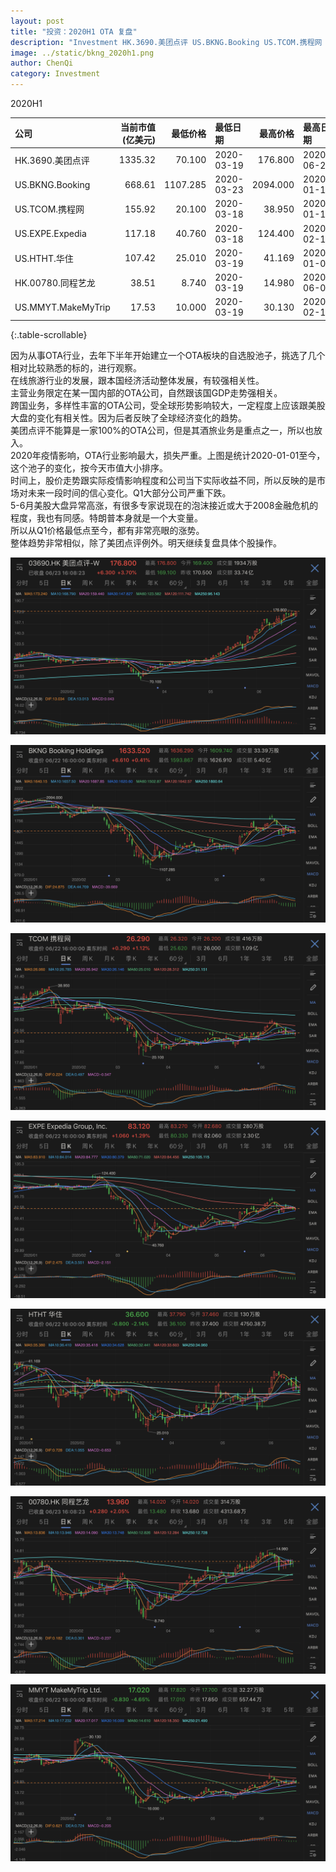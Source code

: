 ```yaml
---
layout: post
title: "投资：2020H1 OTA 复盘"
description: "Investment HK.3690.美团点评 US.BKNG.Booking US.TCOM.携程网 US.EXPE.Expedia US.HTHT.华住 HK.00780.同程艺龙 US.MMYT.MakeMyTrip"
image: ../static/bkng_2020h1.png
author: ChenQi
category: Investment
---
```


2020H1

<div class="scrollable-table-wrapper" markdown="block">

| 公司 | 当前市值(亿美元) | 最低价格 | 最低日期 | 最高价格  | 最高日期 | 06.23价格 | 最大价差   | 最低至今价差 |
|:---|---:|---:|:----|---:|:---|---:|---:|---:|
| HK.3690.美团点评 | 1335.32 | 70.100 | 2020-03-19 | 176.800 | 2020-06-23 | 176.800 | 152.21% | 152.21% |
| US.BKNG.Booking | 668.61 | 1107.285 | 2020-03-23 | 2094.000 | 2020-01-10 | 1633.520 | -47.12% | 47.52% |
| US.TCOM.携程网 | 155.92 | 20.100 | 2020-03-18 | 38.950 | 2020-01-17 | 26.290 | -48.40% | 30.80% |
| US.EXPE.Expedia | 117.18 | 40.760 | 2020-03-18 | 124.400 | 2020-02-14 | 83.120 | -67.23% | 103.93% |
| US.HTHT.华住 | 107.42 | 25.010 | 2020-03-19 | 41.169 | 2020-01-02 | 36.600 | -39.25% | 46.34% |
| HK.00780.同程艺龙 | 38.51 | 8.740 | 2020-03-19 | 14.980 | 2020-06-08 | 13.960 | 71.40% | 59.73% |
| US.MMYT.MakeMyTrip | 17.53 | 10.000 | 2020-03-19 | 30.130 | 2020-02-12 | 17.020 | -66.81% | 70.20% |

{:.table-scrollable}
</div>

因为从事OTA行业，去年下半年开始建立一个OTA板块的自选股池子，挑选了几个相对比较熟悉的标的，进行观察。  
在线旅游行业的发展，跟本国经济活动整体发展，有较强相关性。  
主营业务限定在某一国内部的OTA公司，自然跟该国GDP走势强相关。  
跨国业务，多样性丰富的OTA公司，受全球形势影响较大，一定程度上应该跟美股大盘的变化有相关性。因为后者反映了全球经济变化的趋势。  
美团点评不能算是一家100%的OTA公司，但是其酒旅业务是重点之一，所以也放入。  
2020年疫情影响，OTA行业影响最大，损失严重。上图是统计2020-01-01至今，这个池子的变化，按今天市值大小排序。  
时间上，股价走势跟实际疫情影响程度和公司当下实际收益不同，所以反映的是市场对未来一段时间的信心变化。Q1大部分公司严重下跌。  
5-6月美股大盘异常高涨，有很多专家说现在的泡沫接近或大于2008金融危机的程度，我也有同感。特朗普本身就是一个大变量。  
所以从Q1价格最低点至今，都有非常亮眼的涨势。  
整体趋势非常相似，除了美团点评例外。明天继续复盘具体个股操作。  

![3690](../static/3690_2020h1.png)

![BKNG](../static/bkng_2020h1.png)

![TCOM](../static/tcom_2020h1.png)

![EXPE](../static/expe_2020h1.png)

![HTHT](../static/htht_2020h1.png)

![0780](../static/0780_2020h1.png)

![MMYT](../static/mmyt_2020h1.png)

